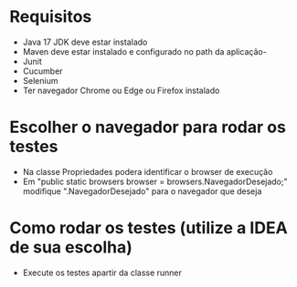 # Requisitos

- Java 17 JDK deve estar instalado
- Maven deve estar instalado e configurado no path da aplicação-
- Junit
- Cucumber
- Selenium
- Ter navegador Chrome ou Edge ou Firefox instalado

# Escolher o navegador para rodar os testes

- Na classe Propriedades podera identificar o browser de execução
- Em "public static browsers browser = browsers.NavegadorDesejado;" modifique ".NavegadorDesejado" para o navegador que
  deseja

# Como rodar os  testes (utilize a IDEA de sua escolha)
- Execute os testes apartir da classe runner 